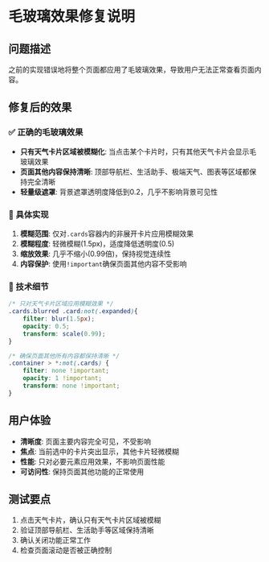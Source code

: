 # 毛玻璃效果修复说明

## 问题描述
之前的实现错误地将整个页面都应用了毛玻璃效果，导致用户无法正常查看页面内容。

## 修复后的效果

### ✅ 正确的毛玻璃效果
- **只有天气卡片区域被模糊化**: 当点击某个卡片时，只有其他天气卡片会显示毛玻璃效果
- **页面其他内容保持清晰**: 顶部导航栏、生活助手、极端天气、图表等区域都保持完全清晰
- **轻量级遮罩**: 背景遮罩透明度降低到0.2，几乎不影响背景可见性

### 🎯 具体实现
1. **模糊范围**: 仅对`.cards`容器内的非展开卡片应用模糊效果
2. **模糊程度**: 轻微模糊(1.5px)，适度降低透明度(0.5)
3. **缩放效果**: 几乎不缩小(0.99倍)，保持视觉连续性
4. **内容保护**: 使用`!important`确保页面其他内容不受影响

### 🔧 技术细节
```css
/* 只对天气卡片区域应用模糊效果 */
.cards.blurred .card:not(.expanded){
    filter: blur(1.5px);
    opacity: 0.5;
    transform: scale(0.99);
}

/* 确保页面其他所有内容都保持清晰 */
.container > *:not(.cards) {
    filter: none !important;
    opacity: 1 !important;
    transform: none !important;
}
```

## 用户体验
- **清晰度**: 页面主要内容完全可见，不受影响
- **焦点**: 当前选中的卡片突出显示，其他卡片轻微模糊
- **性能**: 只对必要元素应用效果，不影响页面性能
- **可访问性**: 保持页面其他功能的正常使用

## 测试要点
1. 点击天气卡片，确认只有天气卡片区域被模糊
2. 验证顶部导航栏、生活助手等区域保持清晰
3. 确认关闭功能正常工作
4. 检查页面滚动是否被正确控制
